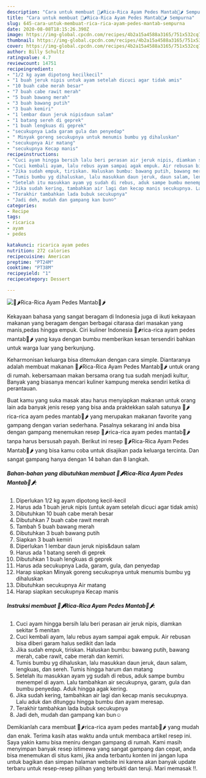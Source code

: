 ```yaml
---
description: "Cara untuk membuat 🍗🌶Rica-Rica Ayam Pedes Mantab🍗🌶 Sempurna"
title: "Cara untuk membuat 🍗🌶Rica-Rica Ayam Pedes Mantab🍗🌶 Sempurna"
slug: 645-cara-untuk-membuat-rica-rica-ayam-pedes-mantab-sempurna
date: 2020-08-08T18:15:26.390Z
image: https://img-global.cpcdn.com/recipes/4b2a15a4588a3165/751x532cq70/🍗🌶rica-rica-ayam-pedes-mantab🍗🌶-foto-resep-utama.jpg
thumbnail: https://img-global.cpcdn.com/recipes/4b2a15a4588a3165/751x532cq70/🍗🌶rica-rica-ayam-pedes-mantab🍗🌶-foto-resep-utama.jpg
cover: https://img-global.cpcdn.com/recipes/4b2a15a4588a3165/751x532cq70/🍗🌶rica-rica-ayam-pedes-mantab🍗🌶-foto-resep-utama.jpg
author: Billy Schultz
ratingvalue: 4.7
reviewcount: 14751
recipeingredient:
- "1/2 kg ayam dipotong kecilkecil"
- "1 buah jeruk nipis untuk ayam setelah dicuci agar tidak amis"
- "10 buah cabe merah besar"
- "7 buah cabe rawit merah"
- "5 buah bawang merah"
- "3 buah bawang putih"
- "3 buah kemiri"
- "1 lembar daun jeruk nipisdaun salam"
- "1 batang sereh di geprek"
- "1 buah lengkuas di geprek"
- "secukupnya Lada garam gula dan penyedap"
- " Minyak goreng secukupnya untuk menumis bumbu yg dihaluskan"
- "secukupnya Air matang"
- "secukupnya Kecap manis"
recipeinstructions:
- "Cuci ayam hingga bersih lalu beri perasan air jeruk nipis, diamkan sekitar 5 menitan"
- "Cuci kembali ayam, lalu rebus ayam sampai agak empuk. Air rebusan bisa diberi garam halus sedikit dan lada"
- "Jika sudah empuk, tiriskan. Haluskan bumbu: bawang putih, bawang merah, cabe rawit, cabe merah dan kemiri."
- "Tumis bumbu yg dihaluskan, lalu masukkan daun jeruk, daun salam, lengkuas, dan sereh. Tumis hingga harum dan matang"
- "Setelah itu masukkan ayam yg sudah di rebus, aduk sampe bumbu menempel di ayam. Lalu tambahkan air secukupnya, garam, gula dan bumbu penyedap. Aduk hingga agak kering."
- "Jika sudah kering, tambahkan air lagi dan kecap manis secukupnya. Lalu aduk dan ditunggu hingga bumbu dan ayam meresap."
- "Terakhir tambahkan lada bubuk secukupnya"
- "Jadi deh, mudah dan gampang kan bun☺"
categories:
- Recipe
tags:
- ricarica
- ayam
- pedes

katakunci: ricarica ayam pedes 
nutrition: 272 calories
recipecuisine: American
preptime: "PT24M"
cooktime: "PT38M"
recipeyield: "1"
recipecategory: Dessert

---
```



![🍗🌶Rica-Rica Ayam Pedes Mantab🍗🌶](https://img-global.cpcdn.com/recipes/4b2a15a4588a3165/751x532cq70/🍗🌶rica-rica-ayam-pedes-mantab🍗🌶-foto-resep-utama.jpg)

Kekayaan bahasa yang sangat beragam di Indonesia juga di ikuti kekayaan makanan yang beragam dengan berbagai citarasa dari masakan yang manis,pedas hingga empuk. Ciri kuliner Indonesia 🍗🌶rica-rica ayam pedes mantab🍗🌶 yang kaya dengan bumbu memberikan kesan tersendiri bahkan untuk warga luar yang berkunjung.




Keharmonisan keluarga bisa ditemukan dengan cara simple. Diantaranya adalah membuat makanan 🍗🌶Rica-Rica Ayam Pedes Mantab🍗🌶 untuk orang di rumah. kebersamaan makan bersama orang tua sudah menjadi kultur, Banyak yang biasanya mencari kuliner kampung mereka sendiri ketika di perantauan.

Buat kamu yang suka masak atau harus menyiapkan makanan untuk orang lain ada banyak jenis resep yang bisa anda praktekkan salah satunya 🍗🌶rica-rica ayam pedes mantab🍗🌶 yang merupakan makanan favorite yang gampang dengan varian sederhana. Pasalnya sekarang ini anda bisa dengan gampang menemukan resep 🍗🌶rica-rica ayam pedes mantab🍗🌶 tanpa harus bersusah payah.
Berikut ini resep 🍗🌶Rica-Rica Ayam Pedes Mantab🍗🌶 yang bisa kamu coba untuk disajikan pada keluarga tercinta. Dan sangat gampang hanya dengan 14 bahan dan 8 langkah.


<!--inarticleads1-->

##### Bahan-bahan yang dibutuhkan membuat 🍗🌶Rica-Rica Ayam Pedes Mantab🍗🌶:

1. Diperlukan 1/2 kg ayam dipotong kecil-kecil
1. Harus ada 1 buah jeruk nipis (untuk ayam setelah dicuci agar tidak amis)
1. Dibutuhkan 10 buah cabe merah besar
1. Dibutuhkan 7 buah cabe rawit merah
1. Tambah 5 buah bawang merah
1. Dibutuhkan 3 buah bawang putih
1. Siapkan 3 buah kemiri
1. Diperlukan 1 lembar daun jeruk nipis&amp;daun salam
1. Harus ada 1 batang sereh di geprek
1. Dibutuhkan 1 buah lengkuas di geprek
1. Harus ada secukupnya Lada, garam, gula, dan penyedap
1. Harap siapkan  Minyak goreng secukupnya untuk menumis bumbu yg dihaluskan
1. Dibutuhkan secukupnya Air matang
1. Harap siapkan secukupnya Kecap manis




<!--inarticleads2-->

##### Instruksi membuat  🍗🌶Rica-Rica Ayam Pedes Mantab🍗🌶:

1. Cuci ayam hingga bersih lalu beri perasan air jeruk nipis, diamkan sekitar 5 menitan
1. Cuci kembali ayam, lalu rebus ayam sampai agak empuk. Air rebusan bisa diberi garam halus sedikit dan lada
1. Jika sudah empuk, tiriskan. Haluskan bumbu: bawang putih, bawang merah, cabe rawit, cabe merah dan kemiri.
1. Tumis bumbu yg dihaluskan, lalu masukkan daun jeruk, daun salam, lengkuas, dan sereh. Tumis hingga harum dan matang
1. Setelah itu masukkan ayam yg sudah di rebus, aduk sampe bumbu menempel di ayam. Lalu tambahkan air secukupnya, garam, gula dan bumbu penyedap. Aduk hingga agak kering.
1. Jika sudah kering, tambahkan air lagi dan kecap manis secukupnya. Lalu aduk dan ditunggu hingga bumbu dan ayam meresap.
1. Terakhir tambahkan lada bubuk secukupnya
1. Jadi deh, mudah dan gampang kan bun☺




Demikianlah cara membuat 🍗🌶rica-rica ayam pedes mantab🍗🌶 yang mudah dan enak. Terima kasih atas waktu anda untuk membaca artikel resep ini. Saya yakin kamu bisa meniru dengan gampang di rumah. Kami masih menyimpan banyak resep istimewa yang sangat gampang dan cepat, anda bisa menemukan di situs kami, jika anda terbantu konten ini jangan lupa untuk bagikan dan simpan halaman website ini karena akan banyak update terbaru untuk resep-resep pilihan yang terbukti dan teruji. Mari memasak !!. 
